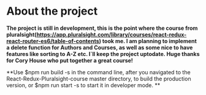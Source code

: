 # About the project

**The project is still in development, this is the point where the course from pluralsight(https://app.pluralsight.com/library/courses/react-redux-react-router-es6/table-of-contents) took me. I am planning to implement a delete function for Authors and Courses, as well as some nice to have features like sorting to A-Z etc. I`ll keep the project uptodate.
Huge thanks for Cory House who put together a great course!**

**Use $npm run build -s  in the command line, after you navigated to the React-Redux-Pluralsight-course master directory, to build the production version, or $npm run start -s to start it in developer mode. **
